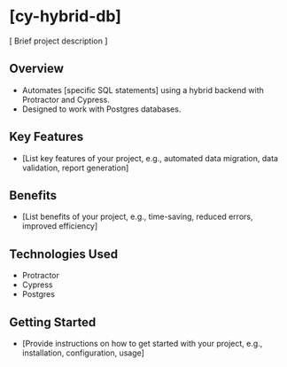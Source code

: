 # [cy-hybrid-db]

[ Brief project description ]

## Overview

* Automates [specific SQL statements] using a hybrid backend with Protractor and Cypress.
* Designed to work with Postgres databases.

## Key Features

* [List key features of your project, e.g., automated data migration, data validation, report generation]

## Benefits

* [List benefits of your project, e.g., time-saving, reduced errors, improved efficiency]

## Technologies Used

* Protractor
* Cypress
* Postgres

## Getting Started

* [Provide instructions on how to get started with your project, e.g., installation, configuration, usage]

